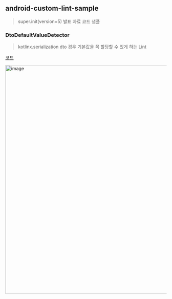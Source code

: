## android-custom-lint-sample

> super.init(version=5) 발표 자료 코드 샘플

### DtoDefaultValueDetector

> kotlinx.serialization dto 경우 기본값을 꼭 할당할 수 있게 하는 Lint

[코드](https://github.com/lee-ji-hoon/android-custom-lint-sample/blob/main/lint/src/main/kotlin/com/superinit_lint_sample/DtoDefaultValueDetector.kt)

<img width="715" alt="image" src="https://github.com/lee-ji-hoon/android-custom-lint-sample/assets/53300830/a704501c-6366-458b-bf1a-2064c099e14c">
